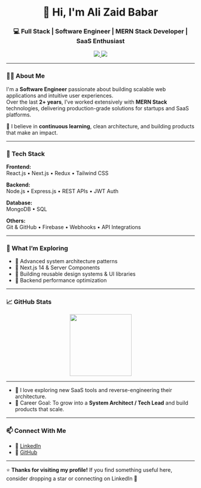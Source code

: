 <h1 align="center">👋 Hi, I'm Ali Zaid Babar</h1>
<h3 align="center">💻 Full Stack | Software Engineer | MERN Stack Developer | SaaS Enthusiast</h3>

<p align="center">
  <a href="https://www.linkedin.com/in/alizaidbabar/" target="_blank">
    <img src="https://img.shields.io/badge/LinkedIn-0077B5?style=flat&logo=linkedin&logoColor=white" />
  </a>
  <a href="https://github.com/AliZaidBabar" target="_blank">
    <img src="https://img.shields.io/badge/GitHub-100000?style=flat&logo=github&logoColor=white" />
  </a>
</p>

---

### 👨‍💻 About Me

I'm a **Software Engineer** passionate about building scalable web applications and intuitive user experiences.  
Over the last **2+ years**, I’ve worked extensively with **MERN Stack** technologies, delivering production-grade solutions for startups and SaaS platforms.

🚀 I believe in **continuous learning**, clean architecture, and building products that make an impact.

---

### 🧰 Tech Stack

**Frontend:**  
React.js • Next.js • Redux • Tailwind CSS

**Backend:**  
Node.js • Express.js • REST APIs • JWT Auth

**Database:**  
MongoDB • SQL

**Others:**  
Git & GitHub • Firebase • Webhooks • API Integrations

---

### 🌱 What I’m Exploring

- 🔸 Advanced system architecture patterns  
- 🔸 Next.js 14 & Server Components  
- 🔸 Building reusable design systems & UI libraries  
- 🔸 Backend performance optimization

---

### 📈 GitHub Stats

<p align="center">
  <img src="https://github-readme-stats.vercel.app/api/top-langs/?username=AliZaidBabar&layout=compact&theme=tokyonight" height="165"/>
</p>

---

- 🧠 I love exploring new SaaS tools and reverse-engineering their architecture.  
- 🎯 Career Goal: To grow into a **System Architect / Tech Lead** and build products that scale.

---

### 📫 Connect With Me

- 💼 [LinkedIn](https://www.linkedin.com/in/alizaidbabar/)  
- 🧰 [GitHub](https://github.com/AliZaidBabar)

---

⭐ **Thanks for visiting my profile!** If you find something useful here, consider dropping a star or connecting on LinkedIn 🤝

